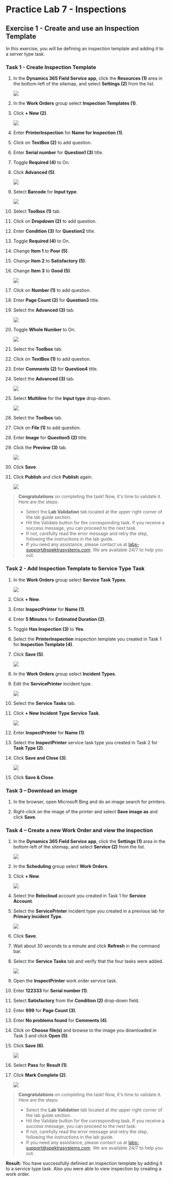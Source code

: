 # Practice Lab 7 - Inspections

## Exercise 1 - Create and use an Inspection Template

In this exercise, you will be defining an inspection template and adding it to a server type task.

### Task 1 - Create Inspection Template

1. In the **Dynamics 365 Field Service app**, click the **Resources (1)** area in the bottom-left of the sitemap, and select **Settings (2)** from the list. 

    ![](../images/settings-select.png)

1. In the **Work Orders** group select **Inspection Templates (1)**.

1. Click **+ New (2)**.

    ![](../images/inspection-01.png)

1. Enter **PrinterInspection** for **Name for Inspection (1)**.

1. Click on **TextBox (2)** to add question.

1. Enter **Serial number** for **Question1 (3)** title.

1. Toggle **Required (4)** to On.

1. Click **Advanced (5)**.

    ![](../images/inspection-02.png)

1. Select **Barcode** for **Input type**.

    ![](../images/inspection-03.png)

1. Select **Toolbox (1)** tab.

1. Click on **Dropdown (2)** to add question.

1. Enter **Condition (3)** for **Question2** title.

1. Toggle **Required (4)** to On.

1. Change **Item 1** to **Poor (5)**.

1. Change **Item 2** to **Satisfactory (5)**.

1. Change **Item 3** to **Good (5)**.

    ![](../images/inspection-04.png)

1. Click on **Number (1)** to add question.

1. Enter **Page Count (2)** for **Question3** title.

1. Select the **Advanced (3)** tab.

    ![](../images/inspection-05.png)

1. Toggle **Whole Number** to On.

    ![](../images/inspection-06.png)

1. Select the **Toolbox** tab.

1. Click on **TextBox (1)** to add question.

1. Enter **Comments (2)** for **Question4** title.

1. Select the **Advanced (3)** tab.

    ![](../images/inspection-07.png)

1. Select **Multiline** for the **Input type** drop-down.

    ![](../images/inspection-08.png)

1. Select the **Toolbox** tab.

1. Click on **File (1)** to add question.

1. Enter **Image** for **Question5 (2)** title.

1. Click the **Preview (3)** tab.

    ![](../images/inspection-09.png)

1. Click **Save**.

1. Click **Publish** and click **Publish** again.

    ![](../images/inspection-10.png)

> **Congratulations** on completing the task! Now, it's time to validate it. Here are the steps:
> - Select the **Lab Validation** tab located at the upper right corner of the lab guide section.
> - Hit the Validate button for the corresponding task. If you receive a success message, you can proceed to the next task. 
> - If not, carefully read the error message and retry the step, following the instructions in the lab guide.
> - If you need any assistance, please contact us at labs-support@spektrasystems.com. We are available 24/7 to help you out.

### Task 2 - Add Inspection Template to Service Type Task

1. In the **Work Orders** group select **Service Task Types**.

    ![](../images/service-task-03.png)

1. Click **+ New**.

1. Enter **InspectPrinter** for **Name (1)**.

1. Enter **5 Minutes** for **Estimated Duration (2)**.

1. Toggle **Has Inspection (3)** to **Yes**.

1. Select the **PrinterInspection** inspection template you created in Task 1 for **Inspection Template (4)**.

1. Click **Save (5)**.

    ![](../images/ServiceTaskTypes3.png)

1. In the **Work Orders** group select **Incident Types**.

1. Edit the **ServicePrinter** incident type.

    ![](../images/inspection-11.png)

1. Select the **Service Tasks** tab.

1. Click **+ New Incident Type Service Task**.

    ![](../images/inspection-12.png)

1. Enter **InspectPrinter** for **Name (1)**.

1. Select the **InspectPrinter** service task type you created in Task 2 for **Task Type (2)**.

1. Click **Save and Close (3)**.

    ![](../images/inspection-13.png)

1. Click **Save & Close**.

### Task 3 – Download an image

1. In the browser, open Microsoft Bing and do an image search for printers.

1. Right-click on the image of the printer and select **Save image as** and click **Save**.

### Task 4 – Create a new Work Order and view the inspection

1. In the **Dynamics 365 Field Service app**, click the **Settings (1)** area in the bottom-left of the sitemap, and select **Service (2)** from the list. 

    ![](../images/inspection-14.png)

1. In the **Scheduling** group select **Work Orders**.

1. Click **+ New**.

    ![](../images/inspection-15.png)

1. Select the **Relecloud** account you created in Task 1 for **Service Account**.

1. Select the **ServicePrinter** incident type you created in a previous lab for **Primary Incident Type**.

    ![](../images/inspection-16.png)

1. Click **Save**.

1. Wait about 30 seconds to a minute and click **Refresh** in the command bar.

1. Select the **Service Tasks** tab and verify that the four tasks were added.

    ![](../images/inspection-17.png)

1. Open the **InspectPrinter** work order service task.

1. Enter **122333** for **Serial number (1)**.

1. Select **Satisfactory** from the **Condition (2)** drop-down field.

1. Enter **999** for **Page Count (3)**.

1. Enter **No problems found** for **Comments (4)**.

1. Click on **Choose file(s)** and browse to the image you downloaded in Task 3 and click **Open (5)**.

1. Click **Save (6)**.

    ![](../images/inspection-18.png)

1. Select **Pass** for **Result (1)**.

1. Click **Mark Complete (2)**.

    ![](../images/inspection-19.png)

> **Congratulations** on completing the task! Now, it's time to validate it. Here are the steps:
> - Select the **Lab Validation** tab located at the upper right corner of the lab guide section.
> - Hit the Validate button for the corresponding task. If you receive a success message, you can proceed to the next task. 
> - If not, carefully read the error message and retry the step, following the instructions in the lab guide.
> - If you need any assistance, please contact us at labs-support@spektrasystems.com. We are available 24/7 to help you out.

**Result:** You have successfully definied an inspection template by adding it to a service type task. Also you were able to view inspection by creating a work order.
